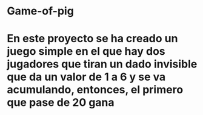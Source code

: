 # Game-of-pig


# En este proyecto se ha creado un juego simple en el que hay dos jugadores que tiran un dado invisible que da un valor de 1 a 6 y se va acumulando, entonces, el primero que pase de 20 gana
